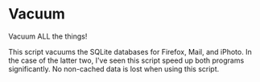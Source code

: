 Vacuum
=======

Vacuum ALL the things!

This script vacuums the SQLite databases for Firefox, Mail, and iPhoto. In the case of the latter two, I've seen this script speed up both programs significantly. No non-cached data is lost when using this script.
